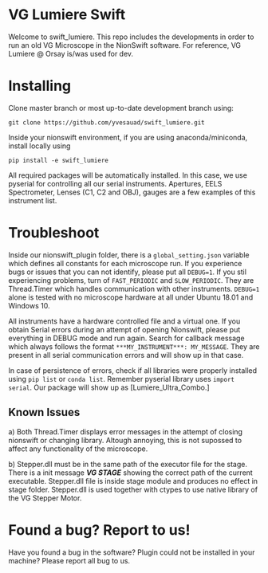 

# VG Lumiere Swift
Welcome to swift_lumiere. This repo includes the developments in order to run an old VG Microscope in the NionSwift software. For reference, VG Lumiere @ Orsay is/was used for dev.

# Installing
Clone master branch or most up-to-date development branch using:

`git clone https://github.com/yvesauad/swift_lumiere.git`

Inside your nionswift environment, if you are using anaconda/miniconda, install locally using 

`pip install -e swift_lumiere`

All required packages will be automatically installed. In this case, we use pyserial for controlling all our serial instruments. Apertures, EELS Spectrometer, Lenses (C1, C2 and OBJ), gauges are a few examples of this instrument list.

# Troubleshoot

Inside our nionswift_plugin folder, there is a `global_setting.json` variable which defines all constants for each microscope run. If you experience bugs or issues that you can not identify, please put all `DEBUG=1`. If you stil experiencing problems, turn of `FAST_PERIODIC` and `SLOW_PERIODIC`. They are Thread.Timer which handles communication with other instruments. `DEBUG=1` alone is tested with no microscope hardware at all under Ubuntu 18.01 and Windows 10.

All instruments have a hardware controlled file and a virtual one. If you obtain Serial errors during an attempt of opening Nionswift, please put everything in DEBUG mode and run again. Search for callback message which always follows the format `***MY_INSTRUMENT***: MY_MESSAGE`. They are present in all serial communication errors and will show up in that case.

In case of persistence of errors, check if all libraries were properly installed using `pip list` or `conda list`. Remember pyserial library uses `import serial`. Our package will show up as [Lumiere_Ultra_Combo.]

## Known Issues

a) Both Thread.Timer displays error messages in the attempt of closing nionswift or changing library. Altough annoying, this is not supossed to affect any functionality of the microscope.

b) Stepper.dll must be in the same path of the executor file for the stage. There is a init message ***VG STAGE*** showing the correct path of the current executable. Stepper.dll file is inside stage module and produces no effect in stage folder. Stepper.dll is used together with ctypes to use native library of the VG Stepper Motor.


# Found a bug? Report to us!

Have you found a bug in the software? Plugin could not be installed in your machine? Please report all bug to us.
